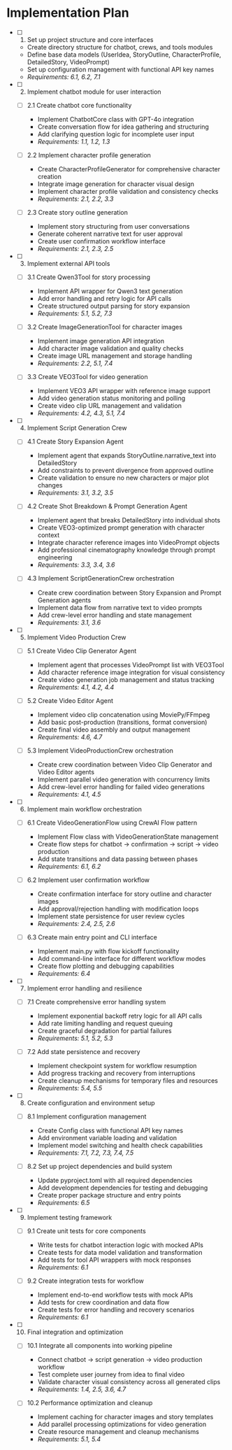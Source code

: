# Implementation Plan

- [ ] 1. Set up project structure and core interfaces
  - Create directory structure for chatbot, crews, and tools modules
  - Define base data models (UserIdea, StoryOutline, CharacterProfile, DetailedStory, VideoPrompt)
  - Set up configuration management with functional API key names
  - _Requirements: 6.1, 6.2, 7.1_

- [ ] 2. Implement chatbot module for user interaction
  - [ ] 2.1 Create chatbot core functionality
    - Implement ChatbotCore class with GPT-4o integration
    - Create conversation flow for idea gathering and structuring
    - Add clarifying question logic for incomplete user input
    - _Requirements: 1.1, 1.2, 1.3_

  - [ ] 2.2 Implement character profile generation
    - Create CharacterProfileGenerator for comprehensive character creation
    - Integrate image generation for character visual design
    - Implement character profile validation and consistency checks
    - _Requirements: 2.1, 2.2, 3.3_

  - [ ] 2.3 Create story outline generation
    - Implement story structuring from user conversations
    - Generate coherent narrative text for user approval
    - Create user confirmation workflow interface
    - _Requirements: 2.1, 2.3, 2.5_

- [ ] 3. Implement external API tools
  - [ ] 3.1 Create Qwen3Tool for story processing
    - Implement API wrapper for Qwen3 text generation
    - Add error handling and retry logic for API calls
    - Create structured output parsing for story expansion
    - _Requirements: 5.1, 5.2, 7.3_

  - [ ] 3.2 Create ImageGenerationTool for character images
    - Implement image generation API integration
    - Add character image validation and quality checks
    - Create image URL management and storage handling
    - _Requirements: 2.2, 5.1, 7.4_

  - [ ] 3.3 Create VEO3Tool for video generation
    - Implement VEO3 API wrapper with reference image support
    - Add video generation status monitoring and polling
    - Create video clip URL management and validation
    - _Requirements: 4.2, 4.3, 5.1, 7.4_

- [ ] 4. Implement Script Generation Crew
  - [ ] 4.1 Create Story Expansion Agent
    - Implement agent that expands StoryOutline.narrative_text into DetailedStory
    - Add constraints to prevent divergence from approved outline
    - Create validation to ensure no new characters or major plot changes
    - _Requirements: 3.1, 3.2, 3.5_

  - [ ] 4.2 Create Shot Breakdown & Prompt Generation Agent
    - Implement agent that breaks DetailedStory into individual shots
    - Create VEO3-optimized prompt generation with character context
    - Integrate character reference images into VideoPrompt objects
    - Add professional cinematography knowledge through prompt engineering
    - _Requirements: 3.3, 3.4, 3.6_

  - [ ] 4.3 Implement ScriptGenerationCrew orchestration
    - Create crew coordination between Story Expansion and Prompt Generation agents
    - Implement data flow from narrative text to video prompts
    - Add crew-level error handling and state management
    - _Requirements: 3.1, 3.6_

- [ ] 5. Implement Video Production Crew
  - [ ] 5.1 Create Video Clip Generator Agent
    - Implement agent that processes VideoPrompt list with VEO3Tool
    - Add character reference image integration for visual consistency
    - Create video generation job management and status tracking
    - _Requirements: 4.1, 4.2, 4.4_

  - [ ] 5.2 Create Video Editor Agent
    - Implement video clip concatenation using MoviePy/FFmpeg
    - Add basic post-production (transitions, format conversion)
    - Create final video assembly and output management
    - _Requirements: 4.6, 4.7_

  - [ ] 5.3 Implement VideoProductionCrew orchestration
    - Create crew coordination between Video Clip Generator and Video Editor agents
    - Implement parallel video generation with concurrency limits
    - Add crew-level error handling for failed video generations
    - _Requirements: 4.1, 4.5_

- [ ] 6. Implement main workflow orchestration
  - [ ] 6.1 Create VideoGenerationFlow using CrewAI Flow pattern
    - Implement Flow class with VideoGenerationState management
    - Create flow steps for chatbot → confirmation → script → video production
    - Add state transitions and data passing between phases
    - _Requirements: 6.1, 6.2_

  - [ ] 6.2 Implement user confirmation workflow
    - Create confirmation interface for story outline and character images
    - Add approval/rejection handling with modification loops
    - Implement state persistence for user review cycles
    - _Requirements: 2.4, 2.5, 2.6_

  - [ ] 6.3 Create main entry point and CLI interface
    - Implement main.py with flow kickoff functionality
    - Add command-line interface for different workflow modes
    - Create flow plotting and debugging capabilities
    - _Requirements: 6.4_

- [ ] 7. Implement error handling and resilience
  - [ ] 7.1 Create comprehensive error handling system
    - Implement exponential backoff retry logic for all API calls
    - Add rate limiting handling and request queuing
    - Create graceful degradation for partial failures
    - _Requirements: 5.1, 5.2, 5.3_

  - [ ] 7.2 Add state persistence and recovery
    - Implement checkpoint system for workflow resumption
    - Add progress tracking and recovery from interruptions
    - Create cleanup mechanisms for temporary files and resources
    - _Requirements: 5.4, 5.5_

- [ ] 8. Create configuration and environment setup
  - [ ] 8.1 Implement configuration management
    - Create Config class with functional API key names
    - Add environment variable loading and validation
    - Implement model switching and health check capabilities
    - _Requirements: 7.1, 7.2, 7.3, 7.4, 7.5_

  - [ ] 8.2 Set up project dependencies and build system
    - Update pyproject.toml with all required dependencies
    - Add development dependencies for testing and debugging
    - Create proper package structure and entry points
    - _Requirements: 6.5_

- [ ] 9. Implement testing framework
  - [ ] 9.1 Create unit tests for core components
    - Write tests for chatbot interaction logic with mocked APIs
    - Create tests for data model validation and transformation
    - Add tests for tool API wrappers with mock responses
    - _Requirements: 6.1_

  - [ ] 9.2 Create integration tests for workflow
    - Implement end-to-end workflow tests with mock APIs
    - Add tests for crew coordination and data flow
    - Create tests for error handling and recovery scenarios
    - _Requirements: 6.1_

- [ ] 10. Final integration and optimization
  - [ ] 10.1 Integrate all components into working pipeline
    - Connect chatbot → script generation → video production workflow
    - Test complete user journey from idea to final video
    - Validate character visual consistency across all generated clips
    - _Requirements: 1.4, 2.5, 3.6, 4.7_

  - [ ] 10.2 Performance optimization and cleanup
    - Implement caching for character images and story templates
    - Add parallel processing optimizations for video generation
    - Create resource management and cleanup mechanisms
    - _Requirements: 5.1, 5.4_